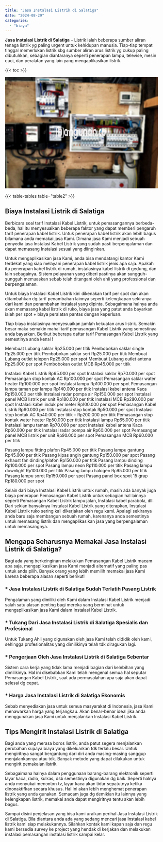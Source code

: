 ```yaml
---
title: "Jasa Instalasi Listrik di Salatiga"
date: "2024-08-29"
categories: 
  - "biaya"
---
```


**Jasa Instalasi Listrik di Salatiga** – Listrik ialah beberapa sumber aliran tenaga listrik yg paling urgent untuk kehidupan manusia. Tiap-tiap tempat tinggal memerlukan listrik sbg sumber aliran arus listrik yg cukup paling dibutuhkan, sebagian diantaranya seperti penerapan lampu, televise, mesin cuci, dan peralatan yang lain yang mengaplikasikan listrik.

{{< toc >}}

![Jasa Instalasi Listrik di Salatiga](/images/instalasi-listrik-murah10.png)

{{< table-tables table="table2" >}}

## Biaya Instalasi Listrik di Salatiga

Berbicara soal tarif Instalasi Kabel Listrik, untuk pemasangannya berbeda-beda, hal itu menyesuaikan beberapa faktor yang dapat memberi pengaruh tarif penerapan kabel listrik. Untuk penerapan kabel listrik akan lebih bagus bilamana anda memakai jasa Kami. Dimana jasa Kami menjadi sebuah penyedia jasa Instalasi Kabel Listrik yang sudah pasti berpengalaman dan dapat memasang Instalasi sesuai yang diinginkan.

Untuk mengaplikasikan jasa Kami, anda bisa mendatangi kantor Kami terdekat yang siap melayani penerapan kabel listrik jenis apa saja. Apakah itu penerapan kabel listrik di rumah, instalasinya kabel listrik di gedung, dan lain sebagainya. Sistem pelayanan yang diberi pastinya akan sungguh-sungguh memuaskan sebab telah ditangani oleh ahli yang professional dan berpengalaman.

Untuk biaya Instalasi Kabel Listrik kini dikenakan tarif per spot dan akan ditambahkan dg tarif penambahan lainnya seperti kelengkapan sekiranya dari kami dan penambahan instalasi yang dipinta. Sebagaimana halnya anda akan memasang kabel listrik di ruko, biaya jasa yang patut anda bayarkan ialah per spot + biaya peralatan pantas dengan keperluan.

Tiap biaya instalasinya menyesuaikan jumlah kekuatan arus listrik. Semakin besar maka semakin mahal tarif pemasangan Kabel Listrik yang semestinya anda bayarkan. Berikut beberapa daftar tarif Pemasangan Kabel Listrik yang semestinya anda kenal !

Membuat Lubang saklar Rp25.000 per titik Pembobokan saklar single Rp25.000 per titik Pembobokan saklar seri Rp25.000 per titik Membuat Lubang outlet telepon Rp25.000 per spot Membuat Lubang outlet antena Rp25.000 per spot Pembobokan outlet MCB Rp45.000 per titik

Instalasi Kabel Listrik Rp65.000 per spot Instalasi saklar Rp70.000 per spot Pemasangan stop kontak AC Rp100.000 per spot Pemasangan saklar water heater Rp100.000 per spot Instalasi lampu Rp100.000 per spot Pemasangan lampu taman per lampu Rp140.000 per titik Instalasi kabel antena Kaca Rp150.000 per titik Instalasi radar pompa air Rp150.000 per spot Instalasi panel MCB listrik per unit Rp180.000 per titik Instalasi MCB Rp280.000 per spot Instalasi kabel induk per meter Rp100.000 per spot Pemasangan Kabel Listrik Rp60.000 per titik Instalasi stop kontak Rp50.000 per spot Instalasi stop kontak AC Rp40.000 per titik – Rp200.000 per titik Pemasangan stop kontak water heater Rp50.000 per titik Instalasi lampu Rp65.000 per titik Instalasi lampu taman Rp70.000 per spot Instalasi kabel antena Kaca Rp60.000 per titik Instalasi radar pompa air Rp60.000 per spot Pemasangan panel MCB listrik per unit Rp90.000 per spot Pemasangan MCB Rp60.000 per titik

Pasang lampu fitting plafon Rp45.000 per titik Pasang lampu gantung Rp45.000 per titik Pasang kipas angin gantung Rp150.000 per spot Pasang exhaust fan dinding/plafon Rp150.000 per titik Pasang lampu dinding Rp100.000 per spot Pasang lampu neon Rp110.000 per titik Pasang lampu downlight Rp100.000 per titik Pasang lampu halogen Rp95.000 per titik Pasang lampu sorot Rp150.000 per spot Pasang panel box spot 15 grup Rp180.000 per spot

Selain dari biaya Instalasi Kabel Listrik untuk rumah, masih ada banyak juga biaya penerapan Pemasangan Kabel Listrik untuk sebagian hal lainnya seperti Pemasangan Kabel Listrik lampu jalan, Instalasi kabel parabola, dll. Dari sekian banyaknya Instalasi Kabel Listrik yang diterapkan, Instalasi Kabel Listrik ruko sering kali dikerjakan oleh regu kami. Apalagi sekiranya anda baru saja membangun sebuah rumah, karenanya anda semestinya untuk memasang listrik dan mengaplikasikan jasa yang berpengalaman untuk memasangnya.

## Mengapa Seharusnya Memakai Jasa Instalasi Listrik di Salatiga?

Bagi ada yang berkeinginan melakukan Pemasangan Kabel Listrik macam apa saja, mengaplikasikan jasa Kami menjadi alternatif yang paling pas untuk anda pilih. Banyak orang yang lebih memilih memakai jasa Kami karena beberapa alasan seperti berikut!

### \* Jasa Instalasi Listrik di Salatiga Sudah Terlatih Pasang Listrik

Pengalaman yang dimiliki oleh Kami dalam Instalasi Kabel Listrik menjadi salah satu alasan penting bagi mereka yang berminat untuk mengaplikasikan jasa Kami dalam Instalasi Kabel Listrik.

### \* Tukang Dari Jasa Instalasi Listrik di Salatiga Spesialis dan Profesional

Untuk Tukang Ahli yang digunakan oleh jasa Kami telah dididik oleh kami, sehingga profesionalitas yang dimilikinya telah tdk diragukan lagi.

### \* Pengerjaan Oleh Jasa Instalasi Listrik di Salatiga Sebentar

Sistem cara kerja yang tidak lama menjadi bagian dari kelebihan yang dimilikinya. Hal ini disebabkan Kami telah mengenal semua hal seputar Pemasangan Kabel Listrik, saat ada permasalahan apa saja akan dapat selesai dg cepat.

### \* Harga Jasa Instalasi Listrik di Salatiga Ekonomis

Sebab menyediakan jasa untuk semua masyarakat di Indonesia, jasa Kami menawarkan harga yang terjangkau. Akan benar-benar ideal jika anda menggunakan jasa Kami untuk menjalankan Instalasi Kabel Listrik.

## Tips Mengirit Instalasi Listrik di Salatiga


Bagi anda yang merasa boros listrik, anda patut segera menjalankan perubahan supaya biaya yang dikeluarkan tdk terlalu besar. Untuk mengiritnya sangat bergantung dari diri anda masing-masing sanggup menjalankannya atau tdk. Banyak metode yang dapat dilakukan untuk mengirit pemakaian listrik.

Sebagaimana halnya dalam penggunaan barang-barang elektronik seperti layar kaca, radio, kulkas, dsb semestinya digunakan dg baik. Seperti halnya anda menyukai menonton tv, layar kaca akan tidur sepatutnya ketika dinonaktifkan secara khusus. Hal ini akan lebih menghemat penerapan listrik yang anda gunakan. Semacam juga dg demikian itu lainnya yang kelengkapan listrik, memakai anda dapat mengiritnya tentu akan lebih bagus.

Sampai disini penjelasan yang bisa kami uraikan perihal Jasa Instalasi Listrik di Salatiga. Bila diantara anda ada yang sedang mencari jasa Instalasi kabel listrik kami siap melakukannya. Silahkan kontak kami kapan saja dan regu kami bersedia survey ke project yang hendak di kerjakan dan melakukan instalasi pemasangan instalasi listrik sampai kelar.
